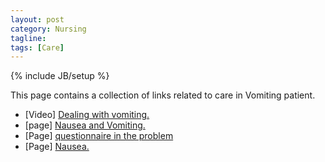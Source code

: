 ```yaml
---
layout: post
category: Nursing
tagline: 
tags: [Care]
---
```

{% include JB/setup %}

This page contains a collection of links related to care in Vomiting patient.


* [Video] [Dealing with vomiting.](https://www.minnanokaigo.com/channel/excretion/no4/)
* [page] [Nausea and Vomiting.](https://medlineplus.gov/nauseaandvomiting.html)  
* [Page] [questionnaire in the problem](https://familydoctor.org/symptom/nausea-and-vomiting/?adfree=true)
* [Page] [Nausea.](https://www.ncbi.nlm.nih.gov/pubmedhealth/PMHT0024775/)